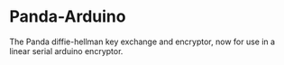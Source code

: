 # Panda-Arduino
The Panda diffie-hellman key exchange and encryptor, now for use in a linear serial arduino encryptor.
